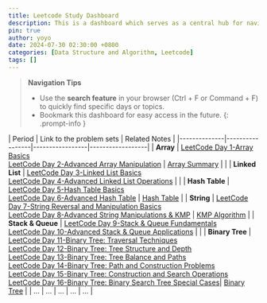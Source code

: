 ```yaml
---
title: Leetcode Study Dashboard
description: This is a dashboard which serves as a central hub for navigating through my LeetCode daily study notes.
pin: true
author: yoyo
date: 2024-07-30 02:30:00 +0800
categories: [Data Structure and Algorithm, Leetcode]
tags: []
---
```


> **Navigation Tips**
> - Use the **search feature** in your browser (Ctrl + F or Command + F) to quickly find specific days or topics.
> - Bookmark this dashboard for easy access in the future.
{: .prompt-info }

| Period       | Link to the problem sets   | Related Notes |
|--------------|-----------------|-----------------|------------------|
| **Array** | [LeetCode Day 1-Array Basics](https://yuyulyu.github.io/posts/leetcode-day-1/) <br> [LeetCode Day 2-Advanced Array Manipulation](https://yuyulyu.github.io/posts/leetcode-day-2/) | [Array Summary](https://yuyulyu.github.io/posts/array-summary/) |  |
| **Linked List** | [LeetCode Day 3-Linked List Basics](https://yuyulyu.github.io/posts/leetcode-day-3/) <br> [LeetCode Day 4-Advanced Linked List Operations](https://yuyulyu.github.io/posts/leetcode-day-4/)  | |
| **Hash Table** | [LeetCode Day 5-Hash Table Basics](https://yuyulyu.github.io/posts/leetcode-day-5/) <br> [LeetCode Day 6-Advanced Hash Table](https://yuyulyu.github.io/posts/leetcode-day-6/) |  [Hash Table](https://yuyulyu.github.io/posts/hash-table/) |
| **String** | [LeetCode Day 7-String Reversal and Manipulation Basics](https://yuyulyu.github.io/posts/leetcode-day-7/) <br> [LeetCode Day 8-Advanced String Manipulations & KMP](https://yuyulyu.github.io/posts/leetcode-day-8/)  | [KMP Algorithm](https://yuyulyu.github.io/posts/kmp/) |
| **Stack & Queue** | [LeetCode Day 9-Stack & Queue Fundamentals](https://yuyulyu.github.io/posts/leetcode-day-9/) <br> [LeetCode Day 10-Advanced Stack & Queue Applications](https://yuyulyu.github.io/posts/leetcode-day-10/) |  |
| **Binary Tree** | [LeetCode Day 11-Binary Tree: Traversal Techniques](https://yuyulyu.github.io/posts/leetcode-day-11/) <br> [LeetCode Day 12-Binary Tree: Tree Structure and Depth](https://yuyulyu.github.io/posts/leetcode-day-12/) <br> [LeetCode Day 13-Binary Tree: Tree Balance and Paths](https://yuyulyu.github.io/posts/leetcode-day-13/)<br> [LeetCode Day 14-Binary Tree: Path and Construction Problems](https://yuyulyu.github.io/posts/leetcode-day-14/) <br> [LeetCode Day 15-Binary Tree: Construction and Search Operations](https://yuyulyu.github.io/posts/leetcode-day-15/)<br>[LeetCode Day 16-Binary Tree: Binary Search Tree Special Cases](https://yuyulyu.github.io/posts/leetcode-day-16/)| [Binary Tree](https://yuyulyu.github.io/posts/binary-tree/) |
| ...          | ...             | ...             | ...              | ...              |


